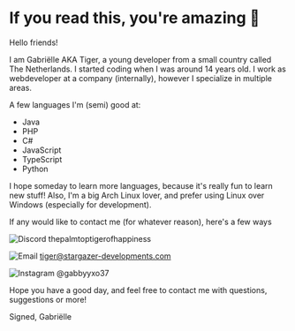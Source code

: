 # If you read this, you're amazing 🙂

Hello friends!

I am Gabriëlle AKA Tiger, a young developer from a small country called The Netherlands. I started coding when I was around 14 years old.
I work as webdeveloper at a company (internally), however I specialize in multiple areas.

A few languages I'm (semi) good at:
- Java
- PHP
- C#
- JavaScript
- TypeScript
- Python

I hope someday to learn more languages, because it's really fun to learn new stuff!
Also, I'm a big Arch Linux lover, and prefer using Linux over Windows (especially for development).

If any would like to contact me (for whatever reason), here's a few ways

![Discord](https://icons.iconarchive.com/icons/papirus-team/papirus-apps/16/discord-icon.png) thepalmtoptigerofhappiness

![Email](https://icons.iconarchive.com/icons/dakirby309/windows-8-metro/16/Other-Mail-Metro-icon.png) tiger@stargazer-developments.com

![Instagram](https://icons.iconarchive.com/icons/designbolts/free-instagram/16/Active-Instagram-3-icon.png) @gabbyyxo37

Hope you have a good day, and feel free to contact me with questions, suggestions or more!

Signed, Gabriëlle


<!---
Gabbyxo97/Gabbyxo97 is a ✨ special ✨ repository because its `README.md` (this file) appears on your GitHub profile.
You can click the Preview link to take a look at your changes.
--->

